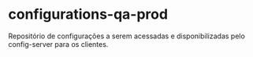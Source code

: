 # configurations-qa-prod
Repositório de configurações a serem acessadas e disponibilizadas pelo config-server para os clientes.
